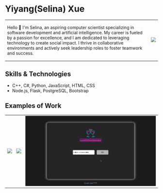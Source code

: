 # Yiyang(Selina) Xue

<table>
  <tr>
    <td><p>Hello 👋  I'm Selina, an aspiring computer scientist specializing in software development and artificial intelligence. My career is fueled by a passion for excellence, and I am dedicated to leveraging technology to create social impact. I thrive in collaborative environments and actively seek leadership roles to foster teamwork and success.</p></td>
    <td><img width="1500" src="https://github-readme-stats.vercel.app/api/top-langs/?username=selinaXyy&layout=donut" /></td>
  </tr>
</table>

## Skills & Technologies
* C++, C#, Python, JavaScript, HTML, CSS
* Node.js, Flask, PostgreSQL, Bootstrap

## Examples of Work
<table>
  <tr>
    <td><img src="https://github.com/selinaXyy/selinaXyy/blob/main/tgp.gif" width="100%"></td>
    <td><img src="https://github.com/selinaXyy/selinaXyy/blob/main/pomodoro-pulse.gif" width="100%"></td>
    <td><img src="https://github.com/selinaXyy/selinaXyy/blob/main/cocktail.gif" width="100%"></td>
  </tr>
</table>

